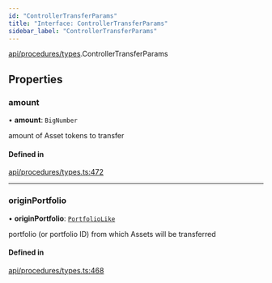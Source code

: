```yaml
---
id: "ControllerTransferParams"
title: "Interface: ControllerTransferParams"
sidebar_label: "ControllerTransferParams"
---
```


[api/procedures/types](../../../../../modules/API/Procedures/Types/Types.md).ControllerTransferParams

## Properties

### amount

• **amount**: `BigNumber`

amount of Asset tokens to transfer

#### Defined in

[api/procedures/types.ts:472](https://github.com/PolymeshAssociation/polymesh-sdk/blob/15be87e8/src/api/procedures/types.ts#L472)

___

### originPortfolio

• **originPortfolio**: [`PortfolioLike`](../../../../../modules/Types/Types.md#portfoliolike)

portfolio (or portfolio ID) from which Assets will be transferred

#### Defined in

[api/procedures/types.ts:468](https://github.com/PolymeshAssociation/polymesh-sdk/blob/15be87e8/src/api/procedures/types.ts#L468)
